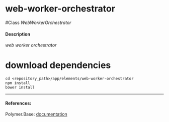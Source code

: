 web-worker-orchestrator
=========


#Class
*WebWorkerOrchestrator*

#### Description
*web worker orchestrator*

# download dependencies
```
cd <repository_path>/app/elements/web-worker-orchestrator
npm install
bower install
```

____________
#### References:
Polymer.Base: [documentation](http://polymer.github.io/polymer/)



